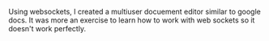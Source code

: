 Using websockets, I created a multiuser docuement editor similar to google docs. It was more an exercise to learn how to work with web sockets so it doesn't work perfectly.
